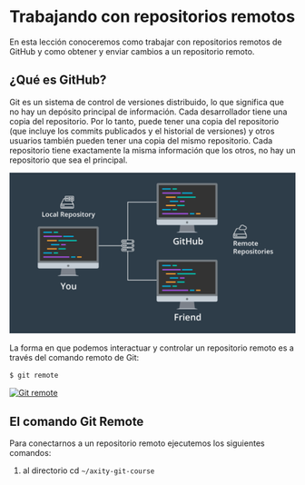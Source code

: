 # Trabajando con repositorios remotos

En esta lección conoceremos como trabajar con repositorios remotos de GitHub y como obtener y enviar cambios a un repositorio remoto.

## ¿Qué es GitHub?

Git es un sistema de control de versiones distribuido, lo que significa que no hay un depósito principal de información. Cada desarrollador tiene una copia del repositorio. Por lo tanto, puede tener una copia del repositorio (que incluye los commits publicados y el historial de versiones) y otros usuarios también pueden tener una copia del mismo repositorio. Cada repositorio tiene exactamente la misma información que los otros, no hay un repositorio que sea el principal.

![img_11_git_remote_01](images/img_11_git_remote_01.png)

La forma en que podemos interactuar y controlar un repositorio remoto es a través del comando remoto de Git:

```bash
$ git remote
```

[![Git remote](http://img.youtube.com/vi/414f0ukhOTY/0.jpg)](http://www.youtube.com/watch?v=414f0ukhOTY "Git remote")

## El comando Git Remote

Para conectarnos a un repositorio remoto ejecutemos los siguientes comandos:

 1. al directorio cd `~/axity-git-course`
<!--stackedit_data:
eyJoaXN0b3J5IjpbMTcxMjQyMzk0MSwxMzY0ODc5MTg3LDcwNj
gwMDk3MSwxMzc2ODQ4MDk0LC01MjI3Nzk5MDYsNTM0MDk4MDE3
XX0=
-->